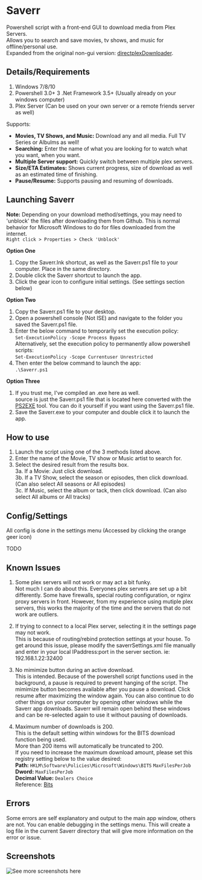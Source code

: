# Saverr
Powershell script with a front-end GUI to download media from Plex Servers.  
Allows you to search and save movies, tv shows, and music for offline/personal use.  
Expanded from the original non-gui version: [directplexDownloader](https://github.com/ninthwalker/directPlexDownloader).

## Details/Requirements
1. Windows 7/8/10
2. Powershell 3.0+
3 .Net Framework 3.5+ (Usually already on your windows computer)
3. Plex Server (Can be used on your own server or a remote friends server as well)
  
Supports:
* **Movies, TV Shows, and Music:** Download any and all media. Full TV Series or Albulms as well!
* **Searching:** Enter the name of what you are looking for to watch what you want, when you want.
* **Multiple Server support:** Quickly switch between multiple plex servers.
* **Size/ETA Estimates:** Shows current progress, size of download as well as an estimated time of finishing.
* **Pause/Resume:** Supports pausing and resuming of downloads.

## Launching Saverr

**Note:**
Depending on your download method/settings, you may need to 'unblock' the files after downloading them from Github. This is normal behavior for Microsoft Windows to do for files downloaded from the internet.  
`Right click > Properties > Check 'Unblock'`

**Option One**
1. Copy the Saverr.lnk shortcut, as well as the Saverr.ps1 file to your computer. Place in the same directory.
2. Double click the Saverr shortcut to launch the app.
3. Click the gear icon to configure initial settings. (See settings section below)  

**Option Two**
1. Copy the Saverr.ps1 file to your desktop.
2. Open a powershell console (Not ISE) and navigate to the folder you saved the Saverr.ps1 file.
3. Enter the below command to temporarily set the execution policy:  
  `Set-ExecutionPolicy -Scope Process Bypass`  
  Alternatively, set the execution policy to permanently allow powershell scripts:  
  `Set-ExecutionPolicy -Scope Currentuser Unrestricted`  
4. Then enter the below command to launch the app:  
  `.\Saverr.ps1`  

**Option Three**
1. If you trust me, I've compiled an .exe here as well.  
  source is just the Saverr.ps1 file that is located here converted with the [PS2EXE](https://gallery.technet.microsoft.com/scriptcenter/PS2EXE-GUI-Convert-e7cb69d5) tool. You can do it yourself if you want using the Saverr.ps1 file.
2. Save the Saverr.exe to your computer and double click it to launch the app.  

## How to use  
1. Launch the script using one of the 3 methods listed above.  
2. Enter the name of the Movie, TV show or Music artist to search for.  
3. Select the desired result from the results box.  
  3a. If a Movie: Just click download.  
  3b. If a TV Show, select the season or episodes, then click download. (Can also select All seasons or All episodes)  
  3c. If Music, select the album or tack, then click download. (Can also select All albums or All tracks)  

## Config/Settings  
All config is done in the settings menu (Accessed by clicking the orange geer icon)  

TODO  

## Known Issues    

1. Some plex servers will not work or may act a bit funky.  
Not much I can do about this. Everyones plex servers are set up a bit differently. Some have firewalls, special routing configuration, or nginx proxy servers in front. However, from my experience using mutiple plex servers, this works the majority of the time and the servers that do not work are outliers.  

2. If trying to connect to a local Plex server, selecting it in the settings page may not work.  
This is because of routing/rebind protection settings at your house. To get around this issue, please modify the saverrSettings.xml file manually and enter in your local IPaddress:port in the server section. ie: 192.168.1.22:32400  

3. No mimimize button during an active download.  
This is intended. Because of the powershell script functions used in the background, a pause is required to prevent hanging of the script. The mimimize button becomes available after you pause a download. Click resume after maximizing the window again. You can also continue to do other things on your computer by opening other windows while the Saverr app downloads. Saverr will remain open behind these windows and can be re-selected again to use it without pausing of downloads.

4. Maximum number of downloads is 200.  
This is the default setting within windows for the BITS download function being used.  
More than 200 items will automatically be truncated to 200.  
If you need to increase the maximum download amount, please set this registry setting below to the value desired:  
  **Path:** `HKLM\Software\Policies\Microsoft\Windows\BITS` `MaxFilesPerJob`  
  **Dword:** `MaxFilesPerJob`  
  **Decimal Value:** `Dealers Choice`  
Reference: [Bits](https://docs.microsoft.com/en-us/windows/desktop/bits/group-policies)


## Errors  
Some errors are self explanatory and output to the main app window, others are not. You can enable debugging in the settings menu. This will create a log file in the current Saverr directory that will give more information on the error or issue.  

## Screenshots  



![See more screenshots here](https://raw.githubusercontent.com/ninthwalker/saverr/master/screenshots/Saverr%20-%20Movie%20Search.png)
